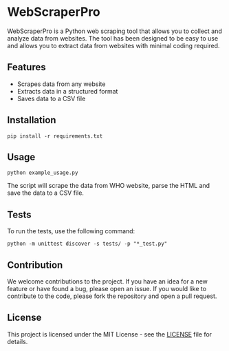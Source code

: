 # WebScraperPro

WebScraperPro is a Python web scraping tool that allows you to collect and analyze data from websites. The tool has been designed to be easy to use and allows you to extract data from websites with minimal coding required.

## Features

- Scrapes data from any website
- Extracts data in a structured format
- Saves data to a CSV file

## Installation

`pip install -r requirements.txt`

## Usage

`python example_usage.py`


The script will scrape the data from WHO website, parse the HTML and save the data to a CSV file.

## Tests

To run the tests, use the following command:

`python -m unittest discover -s tests/ -p "*_test.py"`


## Contribution

We welcome contributions to the project. If you have an idea for a new feature or have found a bug, please open an issue. If you would like to contribute to the code, please fork the repository and open a pull request.

## License

This project is licensed under the MIT License - see the [LICENSE](LICENSE) file for details.
